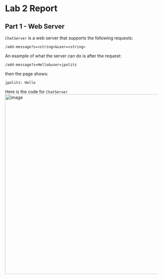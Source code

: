 # Lab 2 Report

## Part 1 - Web Server

`ChatServer` is a web server that supports the following requests:
```
/add-message?s=<string>&user=<string>
```

An example of what the server can do is after the request:
```
/add-message?s=Hello&user=jpolitz
```

then the page shows:
```
jpolitz: Hello
```

Here is the code for `ChatServer`
<img width="593" alt="image" src="https://github.com/katrinab2727/cse15l-lab-reports/assets/149338452/e21d5c97-29a2-499b-ba73-4ed784ac3c7d">

